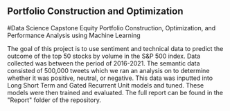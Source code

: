 ## Portfolio Construction and Optimization
#Data Science Capstone
Equity Portfolio Construction, Optimization, and Performance Analysis using Machine Learning


The goal of this project is to use sentiment and technical data to predict the outcome of the top 50 stocks by volume in the S&P 500 index. Data collected was between the period of 2016-2021. The semantic data consisted of 500,000 tweets which we ran an analysis on to determine whether it was positive, neutral, or negative. This data was inputted into Long Short Term and Gated Recurrent Unit models and tuned. These models were then trained and evaluated. The full report can be found in the "Report" folder of the repository.   
